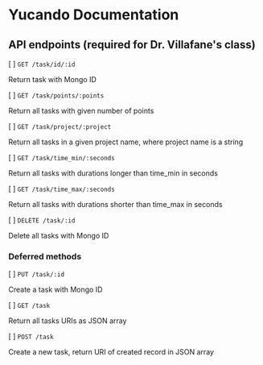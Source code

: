# Yucando Documentation

## API endpoints (required for Dr. Villafane's class)

[ ] `GET /task/id/:id`

Return task with Mongo ID

[ ] `GET /task/points/:points`

Return all tasks with given number of points

[ ] `GET /task/project/:project`

Return all tasks in a given project name, where project name is a string

[ ] `GET /task/time_min/:seconds`

Return all tasks with durations longer than time_min in seconds

[ ] `GET /task/time_max/:seconds`

Return all tasks with durations shorter than time_max in seconds
 
[ ] `DELETE /task/:id`

Delete all tasks with Mongo ID

### Deferred methods

[ ] `PUT /task/:id`

Create a task with Mongo ID

[ ] `GET /task`

Return all tasks URIs as JSON array

[ ] `POST /task`

Create a new task, return URI of created record in JSON array

